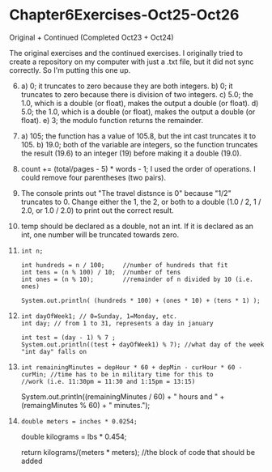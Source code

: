Chapter6Exercises-Oct25-Oct26
=============================

Original + Continued (Completed Oct23 + Oct24)

The original exercises and the continued exercises. I originally tried to create a repository on my computer with just a .txt file, but it did not sync correctly. So I'm putting this one up.

6. a) 0; it truncates to zero because they are both integers.
   b) 0; it truncates to zero because there is division of two integers.
   c) 5.0; the 1.0, which is a double (or float), makes the output a double (or float).
   d) 5.0; the 1.0, which is a double (or float), makes the output a double (or float).
   e) 3; the modulo function returns the remainder.


7. a) 105; the function has a value of 105.8, but the int cast truncates it to 105.
   b) 19.0; both of the variable are integers, so the function truncates the result (19.6) to an integer (19) before making        it a double (19.0).


8. count += (total/pages - 5) * words - 1; I used the order of operations. I could remove four parentheses (two pairs).


9. The console prints out "The travel distsnce is 0" because "1/2" truncates to 0. Change either the 1, the 2, or both to a     double (1.0 / 2, 1 / 2.0, or 1.0 / 2.0) to print out the correct result.


12. temp should be declared as a double, not an int. If it is declared as an int, one number will be truncated towards zero.


13. 	int n;
		
	    int hundreds = n / 100;     //number of hundreds that fit
	    int tens = (n % 100) / 10;  //number of tens
	    int ones = (n % 10);        //remainder of n divided by 10 (i.e. ones)
		
	    System.out.println( (hundreds * 100) + (ones * 10) + (tens * 1) );


14. 	int dayOfWeek1; // 0=Sunday, 1=Monday, etc.
	    int day; // from 1 to 31, represents a day in january
				
	    int test = (day - 1) % 7 ;
	    System.out.println((test + dayOfWeek1) % 7); //what day of the week "int day" falls on


15. 	int remainingMinutes = depHour * 60 + depMin - curHour * 60 - curMin; //time has to be in military time for this to                                                                                //work (i.e. 11:30pm = 11:30 and 1:15pm = 13:15)

	System.out.println((remainingMinutes / 60) + " hours and " + (remaingMinutes % 60) + " minutes.");


16. 	double meters = inches * 0.0254;
  	  double kilograms = lbs * 0.454;
  
  	  return kilograms/(meters * meters); //the block of code that should be added
